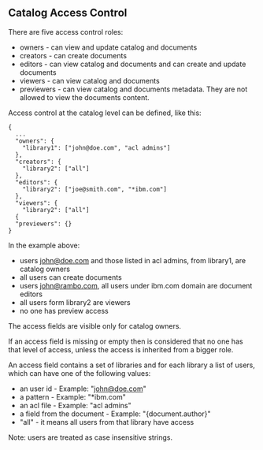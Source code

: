 ## Catalog Access Control


There are five access control roles:
- owners - can view and update catalog and documents
- creators - can create documents
- editors - can view catalog and documents and can create and update documents
- viewers - can view catalog and documents
- previewers - can view catalog and documents metadata. They are not allowed to view the documents content.


Access control at the catalog level can be defined, like this:

```
{
  ...
  "owners": {
    "library1": ["john@doe.com", "acl admins"]
  },
  "creators": {
    "library2": ["all"]
  },
  "editors": {
    "library2": ["joe@smith.com", "*ibm.com"]
  },
  "viewers": {
    "library2": ["all"]
  {
  "previewers": {}
}
```

In the example above:
- users john@doe.com and those listed in acl admins, from library1, are catalog owners
- all users can create documents
- users john@rambo.com, all users under ibm.com domain are document editors
- all users form library2 are viewers
- no one has preview access

The access fields are visible only for catalog owners.

If an access field is missing or empty then is considered that no one has that level of access, unless the access is inherited from a bigger role.

An access field contains a set of libraries and for each library a list of users, which can have one of the following values:
- an user id - Example: "john@doe.com"
- a pattern - Example: "*ibm.com"
- an acl file - Example: "acl admins"
- a field from the document - Example: "{document.author}"
- "all" - it means all users from that library have access


Note: users are treated as case insensitive strings.

